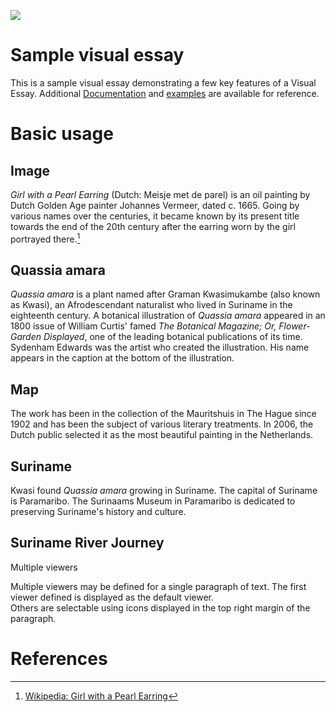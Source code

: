 <a href="https://www.juncture-digital.org"><img src="https://juncture-digital.github.io/juncture/static/images/ve-button.png"></a>

<param ve-config 
       title="Girl with a Pearl Earring"
       author="JSTOR Labs team"
       banner="https://iiif.juncture-digital.org/banner/?url=https://upload.wikimedia.org/wikipedia/commons/4/47/Bartholomeus_Johannes_van_Hove%2C_Het_Mauritshuis_te_Den_Haag.jpg" 
       layout="vertical">

<!-- Entities discussed throughout the essay are typically defined before the essay text and
     are thus available in all text.  Entity identifiers (QIDs) can be found in either
     Wikipedia or Wikidata (https://www.wikidata.org)> -->
<param ve-entity eid="Q185372"> <!-- Girl with a Pearl Earring painting -->
<param ve-entity eid="Q41264"> <!-- Johannes Vermeer -->
<param ve-entity eid="Q221092"> <!-- Mauritshuis -->
<param ve-entity eid="Q36600"> <!-- The Hague -->

# Sample visual essay

This is a sample visual essay demonstrating a few key features of a Visual Essay. Additional [Documentation](https://github.com/JSTOR-Labs/juncture/wiki) and [examples](https://jstor-labs.github.io/juncture-examples) are available for reference.
<param ve-image 
       manifest="https://iiif.juncture-digital.org/manifest/6dd738aed85597cac540ad31dd5818e86ef7f2918c7b43a9eb3123d5538e6e4c">

# Basic usage

## Image

_Girl with a Pearl Earring_ (Dutch: Meisje met de parel) is an oil painting by Dutch Golden Age painter Johannes Vermeer, 
dated c. 1665. Going by various names over the centuries, it became known by its present title towards the end of the 20th century after the earring worn by the girl portrayed there.[^1]
<param ve-image 
       label="Girl with a Pearl Earring" 
       description="painting by Johannes Vermeer" 
       license="public domain" 
       url="https://upload.wikimedia.org/wikipedia/commons/0/0f/1665_Girl_with_a_Pearl_Earring.jpg">

## Quassia amara

_Quassia amara_ is a plant named after Graman Kwasimukambe (also known as Kwasi), an Afrodescendant naturalist who lived in Suriname in the eighteenth century. A botanical illustration of _Quassia amara_ appeared in an 1800 issue of William Curtis' famed _The Botanical Magazine; Or, Flower-Garden Displayed_, one of the leading botanical publications of its time. Sydenham Edwards was the artist who created the illustration. His name appears in the <span data-mouseover-image-zoomto="202,1764,1600,1447">caption</span> at the bottom of the illustration. 

<param ve-image 
       url="https://www.biodiversitylibrary.org/pageImage/469068"
       label="Quassia amara" 
       description="Botanical illustration from William Curtis' Botanical Magazine"
       license="Public domain"
       fit="contain">

## Map

The work has been in the collection of the Mauritshuis in The Hague since 1902 and has been the subject of various 
literary treatments. In 2006, the Dutch public selected it as the most beautiful painting in the Netherlands.
<param ve-map center="Q36600" zoom="11" prefer-geojson>

## Suriname

Kwasi found _Quassia amara_ growing in Suriname. The capital of Suriname is <span data-mouseover-map-flyto="5.8237, -55.1747, 12">Paramaribo</span>. The Surinaams Museum in Paramaribo is dedicated to preserving Suriname's history and culture.

<param ve-map 
       center="Q730" 
       zoom="7"
       Title="Suriname"
       show-labels>
<param ve-map-marker
       url="https://upload.wikimedia.org/wikipedia/commons/thumb/5/5a/Fort_Zeelandia.jpg/800px-Fort_Zeelandia.jpg"
       coords="5.8252, -55.149872"
       size="800, 541" 
       circle="true">

## Suriname River Journey

<param ve-map
       center=
       zoom=
       Title="Suriname River Journey"
       show-labels>
<param ve-map-layer geojson


## Multiple viewers

Multiple viewers may be defined for a single paragraph of text.  The first viewer defined is displayed as the default viewer.  
Others are selectable using icons displayed in the top right margin of the paragraph.
<param ve-image 
       manifest="https://iiif.juncture-digital.org/manifest/6dd738aed85597cac540ad31dd5818e86ef7f2918c7b43a9eb3123d5538e6e4c">
<param ve-map center="Q36600" zoom="11">

# References

[^1]: [Wikipedia: Girl with a Pearl Earring](https://en.wikipedia.org/wiki/Girl_with_a_Pearl_Earring)
